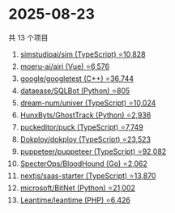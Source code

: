 # 2025-08-23

共 13 个项目

<!-- BEGIN GITHUB -->
<!-- 最后更新时间 2025-08-23 12:10:48 +0800 -->
1. [simstudioai/sim (TypeScript) ⭐10,828](https://github.com/simstudioai/sim)
1. [moeru-ai/airi (Vue) ⭐6,576](https://github.com/moeru-ai/airi)
1. [google/googletest (C++) ⭐36,744](https://github.com/google/googletest)
1. [dataease/SQLBot (Python) ⭐805](https://github.com/dataease/SQLBot)
1. [dream-num/univer (TypeScript) ⭐10,024](https://github.com/dream-num/univer)
1. [HunxByts/GhostTrack (Python) ⭐2,936](https://github.com/HunxByts/GhostTrack)
1. [puckeditor/puck (TypeScript) ⭐7,749](https://github.com/puckeditor/puck)
1. [Dokploy/dokploy (TypeScript) ⭐23,523](https://github.com/Dokploy/dokploy)
1. [puppeteer/puppeteer (TypeScript) ⭐92,082](https://github.com/puppeteer/puppeteer)
1. [SpecterOps/BloodHound (Go) ⭐2,062](https://github.com/SpecterOps/BloodHound)
1. [nextjs/saas-starter (TypeScript) ⭐13,870](https://github.com/nextjs/saas-starter)
1. [microsoft/BitNet (Python) ⭐21,002](https://github.com/microsoft/BitNet)
1. [Leantime/leantime (PHP) ⭐6,426](https://github.com/Leantime/leantime)
<!-- END GITHUB -->
